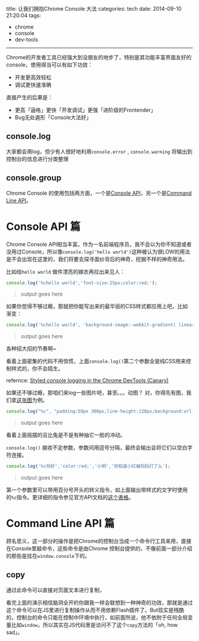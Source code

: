 title: 让我们拥抱Chrome Console 大法
categories: tech
date: 2014-09-10 21:20:04
tags:
- chrome
- console
- dev-tools
---

Chrome的开发者工具已经强大到没朋友的地步了，特别是其功能丰富界面友好的console，使用得当可以有如下功效：
- 开发更高效轻松
- 调试更快速准确

直接产生的后果是：

- 更高「逼格」更快「开发调试」更强「进阶级的Frontender」
- Bug无处遁形「Console大法好」

<!-- more -->

console.log
---
大家都会用log，但少有人很好地利用`console.error` , `console.warning` 将输出到控制台的信息进行分类整理

console.group
---


Chrome Console 的使用包括两方面，一个是[Console API](https://developer.chrome.com/devtools/docs/console-api)，另一个是[Command Line API](https://developer.chrome.com/devtools/docs/commandline-api.md)。



Console API 篇
===

Chrome Console API相当丰富。作为一名前端程序员，我不会以为你不知道或者没用过Console，所以像`console.log('hello world')`这种被认为很LOW的用法是不会出现在这里的，我们将要去探寻面纱背后的神奇，挖掘不样的神奇用法。

比如给`hello world` 做件漂亮的嫁衣再拉出来见人：

```js
console.log('%chello world','font-size:25px;color:red;');
```
>output goes here


如果你觉得不够过瘾，那就把你能写出来的最华丽的CSS样式都应用上吧，比如渐变：

```js
console.log('%chello world', 'background-image:-webkit-gradient( linear, left top, right top, color-stop(0, #f22), color-stop(0.15, #f2f), color-stop(0.3, #22f), color-stop(0.45, #2ff), color-stop(0.6, #2f2),color-stop(0.75, #2f2), color-stop(0.9, #ff2), color-stop(1, #f22) );color:transparent;-webkit-background-clip: text;font-size:5em;');
```
>output goes here

各种招大招的节奏啊~

看着上面密集的代码不用惊慌，上面`console.log()`第二个参数全是纯CSS用来控制样式的，你不会陌生。

refernce: [Styled console logging in the Chrome DevTools (Canary)](https://plus.google.com/+AddyOsmani/posts/TanDFKEN9Kn)

如果还不够过瘾，那咱们来log一些图片吧，甚至。。。动图？
对，你得先有图，我们拿[这张图](http://d.pcs.baidu.com/thumbnail/8ecd71e58783e8571b889f9df4c19147?fid=875533066-250528-651695669515765&time=1410400800&rt=pr&sign=FDTAER-DCb740ccc5511e5e8fedcff06b081203-XWO0nUlvYtrOd3PrKF4E1uanO20%3D&expires=8h&prisign=RK9dhfZlTqV5TuwkO5ihMQzlM241kT2YfffnCZFTaEPwOxHv/XxtwRXLxDSXMBba1Ms9seOiqT9/QffwI8K2Baw0mmLABRQNl51b/oS8+InqoadADmwcyhXydyuW0wDpnC1eeHIg5py5Yk3oaKaHUoLgzh+qonpalNnA+pfMKYDycgI5A4W/Ju5XK/lbx40bb4wELIkwZL96LViffWUbnA0eUoBX2SZbQyj6G5pre1g=&chkv=0&chkbd=0&chkpc=&size=c1366_u768&quality=90)为例。

```js
console.log("%c", "padding:50px 300px;line-height:120px;background:url('http://d.pcs.baidu.com/thumbnail/8ecd71e58783e8571b889f9df4c19147?fid=875533066-250528-651695669515765&time=1410400800&rt=pr&sign=FDTAER-DCb740ccc5511e5e8fedcff06b081203-XWO0nUlvYtrOd3PrKF4E1uanO20%3D&expires=8h&prisign=RK9dhfZlTqV5TuwkO5ihMQzlM241kT2YfffnCZFTaEPwOxHv/XxtwRXLxDSXMBba1Ms9seOiqT9/QffwI8K2Baw0mmLABRQNl51b/oS8+InqoadADmwcyhXydyuW0wDpnC1eeHIg5py5Yk3oaKaHUoLgzh+qonpalNnA+pfMKYDycgI5A4W/Ju5XK/lbx40bb4wELIkwZL96LViffWUbnA0eUoBX2SZbQyj6G5pre1g=&chkv=0&chkbd=0&chkpc=&size=c1366_u768&quality=90') no-repeat;");
```
>output goes here

看着上面摇摆的豆比兔是不是有种抽它一脸的冲动。

`console.log()` 接收不定参数，参数间用逗号分隔，最终会输出会将它们以空白字符连接。

```js
console.log('%c你好','color:red;','小明','你知道小红被妈妈打了么');
```
>output goes here

第一个参数里可以带用百分号开头的转义指令，如上面输出带样式的文字时使用的`%c`指令。更详细的指令参见官方API文档的[这个表格](https://developer.chrome.com/devtools/docs/console-api#consolelogobject-object)。








Command Line API 篇
===

顾名思义，这一部分的操作是把Chrome的控制台当成一个命令行工具来用，直接在Console里敲命令，这些命令是由Chrome 控制台提供的，不像前面一部分介绍的那些是挂在`window.console`下的。

copy
---
通过此命令可以直接对页面文本进行复制，

看完上面的演示相信脑洞全开的你跟我一样会联想到一种神奇的功效，那就是通过这个命令可以在JS里进行复制操作从而不用依赖Flash插件了。But现实是残酷的，控制台的命令只能在控制中环境中执行，如前面所说，他不依附于任何全局变量比如`window`，所以其实在JS代码里是访问不了这个`copy`方法的「oh, how sad」。